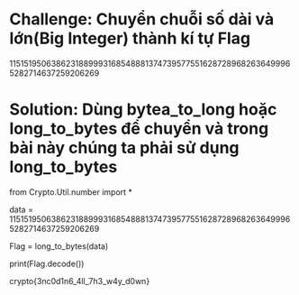 # Challenge: Chuyển chuỗi số dài và lớn(Big Integer) thành kí tự Flag
11515195063862318899931685488813747395775516287289682636499965282714637259206269
# Solution: Dùng bytea_to_long hoặc long_to_bytes để chuyển và trong bài này chúng ta phải sử dụng long_to_bytes
from Crypto.Util.number import *

data = 11515195063862318899931685488813747395775516287289682636499965282714637259206269

Flag = long_to_bytes(data)

print(Flag.decode())

crypto{3nc0d1n6_4ll_7h3_w4y_d0wn}
